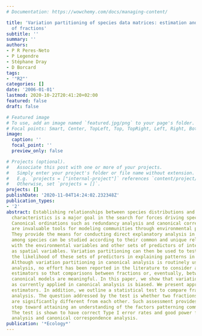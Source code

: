 ```yaml
---
# Documentation: https://wowchemy.com/docs/managing-content/

title: 'Variation partitioning of species data matrices: estimation and comparison
  of fractions'
subtitle: ''
summary: ''
authors:
- P R Peres-Neto
- P Legendre
- Stéphane Dray
- D Borcard
tags:
- '"R2"'
categories: []
date: '2006-01-01'
lastmod: 2020-10-22T20:41:20+02:00
featured: false
draft: false

# Featured image
# To use, add an image named `featured.jpg/png` to your page's folder.
# Focal points: Smart, Center, TopLeft, Top, TopRight, Left, Right, BottomLeft, Bottom, BottomRight.
image:
  caption: ''
  focal_point: ''
  preview_only: false

# Projects (optional).
#   Associate this post with one or more of your projects.
#   Simply enter your project's folder or file name without extension.
#   E.g. `projects = ["internal-project"]` references `content/project/deep-learning/index.md`.
#   Otherwise, set `projects = []`.
projects: []
publishDate: '2020-11-04T14:24:02.232348Z'
publication_types:
- '2'
abstract: Establishing relationships between species distributions and environmental
  characteristics is a major goal in the search for forces driving species distributions.
  Canonical ordinations such as redundancy analysis and canonical correspondence analysis
  are invaluable tools for modeling communities through environmental predictors.
  They provide the means for conducting direct explanatory analysis in which the association
  among species can be studied according to their common and unique relationships
  with the environmental variables and other sets of predictors of interest, such
  as spatial variables. Variation partitioning can then be used to test and determine
  the likelihood of these sets of predictors in explaining patterns in community structure.
  Although variation partitioning in canonical analysis is routinely used in ecological
  analysis, no effort has been reported in the literature to consider appropriate
  estimators so that comparisons between fractions or, eventually, between different
  canonical models are meaningful. In this paper, we show that variation partitioning
  as currently applied in canonical analysis is biased. We present appropriate unbiased
  estimators. In addition, we outline a statistical test to compare fractions in canonical
  analysis. The question addressed by the test is whether two fractions of variation
  are significantly different from each other. Such assessment provides an important
  step toward attaining an understanding of the factors patterning community structure.
  The test is shown to have correct Type I error rates and good power for both redundancy
  analysis and canonical correspondence analysis.
publication: '*Ecology*'
---
```

